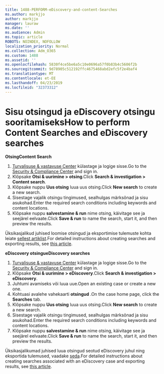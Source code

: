 ```yaml
---
title: 1488-PERFORM-eDiscovery-and-content-Searches
ms.author: markjjo
author: markjjo
manager: lauraw
ms.date: ''
ms.audience: Admin
ms.topic: article
ROBOTS: NOINDEX, NOFOLLOW
localization_priority: Normal
ms.collection: Adm_O365
ms.custom: 1488
ms.assetid: ''
ms.openlocfilehash: 5830f4ce5be6a5c10e0696a57f0b83b4c5606f2b
ms.sourcegitcommit: 9d78905c512192ffc4675468abd2efc5f2e4baf4
ms.translationtype: MT
ms.contentlocale: et-EE
ms.lasthandoff: 04/23/2019
ms.locfileid: "32373312"
---
```

# <a name="how-to-perform-content-searches-and-ediscovery-searches"></a><span data-ttu-id="2ee6e-102">Sisu otsingud ja eDiscovery otsingu sooritamiseks</span><span class="sxs-lookup"><span data-stu-id="2ee6e-102">How to perform Content Searches and eDiscovery searches</span></span>

<span data-ttu-id="2ee6e-103">**Otsing**</span><span class="sxs-lookup"><span data-stu-id="2ee6e-103">**Content Search**</span></span>

1. <span data-ttu-id="2ee6e-104">[Turvalisuse & vastavuse Center](https://protection.office.com) külastage ja logige sisse.</span><span class="sxs-lookup"><span data-stu-id="2ee6e-104">Go to the [Security & Compliance Center](https://protection.office.com) and sign in.</span></span>
2. <span data-ttu-id="2ee6e-105">Klõpsake **Otsi & uurimine > otsing**.</span><span class="sxs-lookup"><span data-stu-id="2ee6e-105">Click **Search & investigation > Content search**.</span></span>
3. <span data-ttu-id="2ee6e-106">Klõpsake nuppu **Uus otsing** luua uus otsing.</span><span class="sxs-lookup"><span data-stu-id="2ee6e-106">Click **New search** to create a new search.</span></span>
4. <span data-ttu-id="2ee6e-107">Sisestage vajalik otsingu tingimused, sealhulgas märksõnad ja sisu asukohad.</span><span class="sxs-lookup"><span data-stu-id="2ee6e-107">Enter the required search conditions including keywords and content locations.</span></span>  
5. <span data-ttu-id="2ee6e-108">Klõpsake nuppu **salvestamine & run** nime otsing, käivitage see ja seejärel eelvaate.</span><span class="sxs-lookup"><span data-stu-id="2ee6e-108">Click **Save & run** to name the search, start it, and then preview the results.</span></span> 
 
<span data-ttu-id="2ee6e-109">Üksikasjalikud juhised loomise otsingud ja eksportimise tulemuste kohta leiate [sellest artiklist](https://docs.microsoft.com/office365/securitycompliance/content-search).</span><span class="sxs-lookup"><span data-stu-id="2ee6e-109">For detailed instructions about creating searches and exporting results, see [this article](https://docs.microsoft.com/office365/securitycompliance/content-search).</span></span>

<span data-ttu-id="2ee6e-110">**eDiscovery otsingu**</span><span class="sxs-lookup"><span data-stu-id="2ee6e-110">**eDiscovery searches**</span></span>

1. <span data-ttu-id="2ee6e-111">[Turvalisuse & vastavuse Center](https://protection.office.com) külastage ja logige sisse.</span><span class="sxs-lookup"><span data-stu-id="2ee6e-111">Go to the [Security & Compliance Center](https://protection.office.com) and sign in.</span></span>
2. <span data-ttu-id="2ee6e-112">Klõpsake **Otsi & uurimine > eDiscovery**.</span><span class="sxs-lookup"><span data-stu-id="2ee6e-112">Click **Search & investigation > eDiscovery**.</span></span>
3. <span data-ttu-id="2ee6e-113">Juhtumi avamiseks või luua uue.</span><span class="sxs-lookup"><span data-stu-id="2ee6e-113">Open an existing case or create a new one.</span></span>
4. <span data-ttu-id="2ee6e-114">Kohtuasi avalehe vahekaarti **otsingud** .</span><span class="sxs-lookup"><span data-stu-id="2ee6e-114">On the case home page, click the **Searches** tab.</span></span>  
5. <span data-ttu-id="2ee6e-115">Klõpsake nuppu **Uus otsing** luua uus otsing.</span><span class="sxs-lookup"><span data-stu-id="2ee6e-115">Click **New search** to create a new search.</span></span>
6. <span data-ttu-id="2ee6e-116">Sisestage vajalik otsingu tingimused, sealhulgas märksõnad ja sisu asukohad.</span><span class="sxs-lookup"><span data-stu-id="2ee6e-116">Enter the required search conditions including keywords and content locations.</span></span>  
7. <span data-ttu-id="2ee6e-117">Klõpsake nuppu **salvestamine & run** nime otsing, käivitage see ja seejärel eelvaate.</span><span class="sxs-lookup"><span data-stu-id="2ee6e-117">Click **Save & run** to name the search, start it, and then preview the results.</span></span>

<span data-ttu-id="2ee6e-118">Üksikasjalikumad juhised luua otsingud seotud eDiscovery juhul ning eksportida tulemused, vaadake [seda](https://docs.microsoft.com/office365/securitycompliance/ediscovery-cases).</span><span class="sxs-lookup"><span data-stu-id="2ee6e-118">For detailed instructions about creating searches associated with an eDiscovery case and exporting results, see [this article](https://docs.microsoft.com/office365/securitycompliance/ediscovery-cases).</span></span>